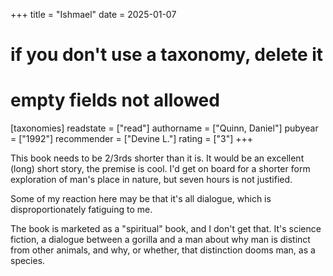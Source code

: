 +++
title = "Ishmael"
date = 2025-01-07
# if you don't use a taxonomy, delete it
# empty fields not allowed
[taxonomies]
  readstate = ["read"]
  authorname = ["Quinn, Daniel"]
  pubyear = ["1992"]
  recommender = ["Devine L."]
  rating = ["3"]
+++

This book needs to be 2/3rds shorter than it is. It would be an excellent (long) short story, the premise is cool. I'd get on board for a shorter form exploration of man's place in nature, but seven hours is not justified.

Some of my reaction here may be that it's all dialogue, which is disproportionately fatiguing to me.

The book is marketed as a "spiritual" book, and I don't get that. It's science fiction, a dialogue between a gorilla and a man about why man is distinct from other animals, and why, or whether, that distinction dooms man, as a species.